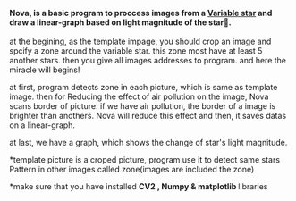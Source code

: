 <strong>Nova, is a basic program to proccess images from a <a href = "https://www.space.com/15396-variable-stars.html" target = "_self">Variable star</a> and draw a linear-graph based on light magnitude of the star🌟.	</strong><br><br>
at the begining, as the template impage, you should crop an image and spcify a zone around the variable star. this zone most have at least 5 another stars.
then you give all images addresses to program. and here the miracle will begins!

at first, program detects zone in each picture, which is same as template image. then for Reducing the effect of air pollution on the image, Nova scans border of picture. if we have air pollution, the border of a image is brighter than anothers. Nova will reduce this effect and then, it saves datas on a linear-graph.

at last, we have a graph, which shows the change of star's light magnitude.

*template picture is a croped picture, program use it to detect same stars Pattern in other images called zone(images are included the zone)

*make sure that you have installed <strong> CV2 , Numpy & matplotlib </strong>libraries
